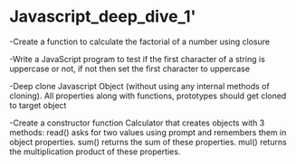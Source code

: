 # Javascript_deep_dive_1'

-Create a function to calculate the factorial of a number using closure




-Write a JavaScript program to test if the first character of a string is uppercase or not, if not then set the first character to uppercase


-Deep clone Javascript Object (without using any internal methods of cloning). All properties along with functions, prototypes should get cloned to target object



-Create a constructor function Calculator that creates objects with 3 methods:
read() asks for two values using prompt and remembers them in object properties.
sum() returns the sum of these properties.
mul() returns the multiplication product of these properties.


